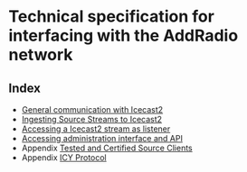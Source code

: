 # Technical specification for interfacing with the AddRadio network

## Index
* [General communication with Icecast2](chapter_1.md)
* [Ingesting Source Streams to Icecast2](chapter_2.md)
* [Accessing a Icecast2 stream as listener](chapter_3.md)
* [Accessing administration interface and API](chapter_4.md)
* Appendix [Tested and Certified Source Clients](appendix_1.md)
* Appendix [ICY Protocol](appendix_2.md)
